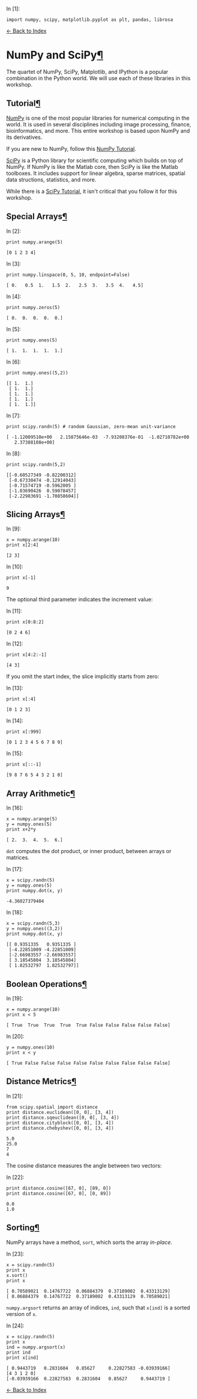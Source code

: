 In \[1\]:

    import numpy, scipy, matplotlib.pyplot as plt, pandas, librosa

[← Back to Index](index.html)

NumPy and SciPy<a href="#NumPy-and-SciPy" class="anchor-link">¶</a>
===================================================================

The quartet of NumPy, SciPy, Matplotlib, and IPython is a popular combination in the Python world. We will use each of these libraries in this workshop.

Tutorial<a href="#Tutorial" class="anchor-link">¶</a>
-----------------------------------------------------

[NumPy](http://www.numpy.org) is one of the most popular libraries for numerical computing in the world. It is used in several disciplines including image processing, finance, bioinformatics, and more. This entire workshop is based upon NumPy and its derivatives.

If you are new to NumPy, follow this [NumPy Tutorial](http://wiki.scipy.org/Tentative_NumPy_Tutorial).

[SciPy](http://docs.scipy.org/doc/scipy/reference/) is a Python library for scientific computing which builds on top of NumPy. If NumPy is like the Matlab core, then SciPy is like the Matlab toolboxes. It includes support for linear algebra, sparse matrices, spatial data structions, statistics, and more.

While there is a [SciPy Tutorial](http://docs.scipy.org/doc/scipy/reference/tutorial/index.html), it isn't critical that you follow it for this workshop.

Special Arrays<a href="#Special-Arrays" class="anchor-link">¶</a>
-----------------------------------------------------------------

In \[2\]:

    print numpy.arange(5)

    [0 1 2 3 4]

In \[3\]:

    print numpy.linspace(0, 5, 10, endpoint=False)

    [ 0.   0.5  1.   1.5  2.   2.5  3.   3.5  4.   4.5]

In \[4\]:

    print numpy.zeros(5)

    [ 0.  0.  0.  0.  0.]

In \[5\]:

    print numpy.ones(5)

    [ 1.  1.  1.  1.  1.]

In \[6\]:

    print numpy.ones((5,2))

    [[ 1.  1.]
     [ 1.  1.]
     [ 1.  1.]
     [ 1.  1.]
     [ 1.  1.]]

In \[7\]:

    print scipy.randn(5) # random Gaussian, zero-mean unit-variance

    [ -1.12009510e+00   2.15875646e-03  -7.93208376e-01  -1.02710782e+00
       2.37388108e+00]

In \[8\]:

    print scipy.randn(5,2)

    [[-0.60527349 -0.82200312]
     [-0.67330474 -0.12914043]
     [-0.71574719 -0.5962005 ]
     [-1.03690426  0.59078457]
     [-2.22983691 -1.70858604]]

Slicing Arrays<a href="#Slicing-Arrays" class="anchor-link">¶</a>
-----------------------------------------------------------------

In \[9\]:

    x = numpy.arange(10)
    print x[2:4]

    [2 3]

In \[10\]:

    print x[-1]

    9

The optional third parameter indicates the increment value:

In \[11\]:

    print x[0:8:2]

    [0 2 4 6]

In \[12\]:

    print x[4:2:-1]

    [4 3]

If you omit the start index, the slice implicitly starts from zero:

In \[13\]:

    print x[:4]

    [0 1 2 3]

In \[14\]:

    print x[:999]

    [0 1 2 3 4 5 6 7 8 9]

In \[15\]:

    print x[::-1]

    [9 8 7 6 5 4 3 2 1 0]

Array Arithmetic<a href="#Array-Arithmetic" class="anchor-link">¶</a>
---------------------------------------------------------------------

In \[16\]:

    x = numpy.arange(5)
    y = numpy.ones(5)
    print x+2*y

    [ 2.  3.  4.  5.  6.]

`dot` computes the dot product, or inner product, between arrays or matrices.

In \[17\]:

    x = scipy.randn(5)
    y = numpy.ones(5)
    print numpy.dot(x, y)

    -4.36027379404

In \[18\]:

    x = scipy.randn(5,3)
    y = numpy.ones((3,2))
    print numpy.dot(x, y)

    [[ 0.9351335   0.9351335 ]
     [-4.22851009 -4.22851009]
     [-2.66983557 -2.66983557]
     [ 3.18545804  3.18545804]
     [ 1.82532797  1.82532797]]

Boolean Operations<a href="#Boolean-Operations" class="anchor-link">¶</a>
-------------------------------------------------------------------------

In \[19\]:

    x = numpy.arange(10)
    print x < 5

    [ True  True  True  True  True False False False False False]

In \[20\]:

    y = numpy.ones(10)
    print x < y

    [ True False False False False False False False False False]

Distance Metrics<a href="#Distance-Metrics" class="anchor-link">¶</a>
---------------------------------------------------------------------

In \[21\]:

    from scipy.spatial import distance
    print distance.euclidean([0, 0], [3, 4])
    print distance.sqeuclidean([0, 0], [3, 4])
    print distance.cityblock([0, 0], [3, 4])
    print distance.chebyshev([0, 0], [3, 4])

    5.0
    25.0
    7
    4

The cosine distance measures the angle between two vectors:

In \[22\]:

    print distance.cosine([67, 0], [89, 0])
    print distance.cosine([67, 0], [0, 89])

    0.0
    1.0

Sorting<a href="#Sorting" class="anchor-link">¶</a>
---------------------------------------------------

NumPy arrays have a method, `sort`, which sorts the array *in-place*.

In \[23\]:

    x = scipy.randn(5)
    print x
    x.sort()
    print x

    [ 0.70589021  0.14767722  0.06884379  0.37189002  0.43313129]
    [ 0.06884379  0.14767722  0.37189002  0.43313129  0.70589021]

`numpy.argsort` returns an array of indices, `ind`, such that `x[ind]` is a sorted version of `x`.

In \[24\]:

    x = scipy.randn(5)
    print x
    ind = numpy.argsort(x)
    print ind
    print x[ind]

    [ 0.9443719   0.2831604   0.85627     0.22827583 -0.03939166]
    [4 3 1 2 0]
    [-0.03939166  0.22827583  0.2831604   0.85627     0.9443719 ]

[← Back to Index](index.html)
